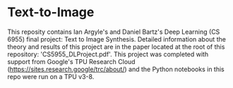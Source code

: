 # Text-to-Image

This reposity contains Ian Argyle's and Daniel Bartz's Deep Learning (CS 6955) final project: Text to Image Synthesis. Detailed information about the theory and results of this project are in the paper located at the root of this repository: 'CS5955_DLProject.pdf'. This project was completed with support from Google's TPU Research Cloud (https://sites.research.google/trc/about/) and the Python notebooks in this repo were run on a TPU v3-8.

